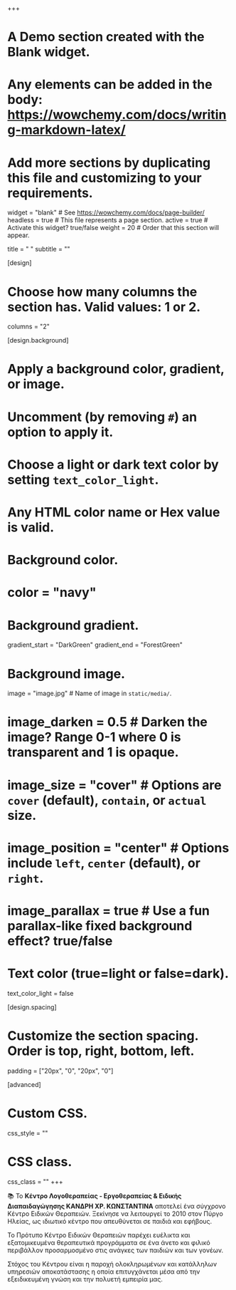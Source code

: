 +++
# A Demo section created with the Blank widget.
# Any elements can be added in the body: https://wowchemy.com/docs/writing-markdown-latex/
# Add more sections by duplicating this file and customizing to your requirements.

widget = "blank"  # See https://wowchemy.com/docs/page-builder/
headless = true  # This file represents a page section.
active = true  # Activate this widget? true/false
weight = 20  # Order that this section will appear.

title = "   "
subtitle = ""

[design]
  # Choose how many columns the section has. Valid values: 1 or 2.
  columns = "2"

[design.background]
  # Apply a background color, gradient, or image.
  #   Uncomment (by removing `#`) an option to apply it.
  #   Choose a light or dark text color by setting `text_color_light`.
  #   Any HTML color name or Hex value is valid.

  # Background color.
  # color = "navy"
  
  # Background gradient.
  gradient_start = "DarkGreen"
  gradient_end = "ForestGreen"
  
  # Background image.
   image = "image.jpg"  # Name of image in `static/media/`.
  # image_darken = 0.5  # Darken the image? Range 0-1 where 0 is transparent and 1 is opaque.
  # image_size = "cover"  #  Options are `cover` (default), `contain`, or `actual` size.
  # image_position = "center"  # Options include `left`, `center` (default), or `right`.
  # image_parallax = true  # Use a fun parallax-like fixed background effect? true/false
  
  # Text color (true=light or false=dark).
  text_color_light = false

[design.spacing]
  # Customize the section spacing. Order is top, right, bottom, left.
  padding = ["20px", "0", "20px", "0"]

[advanced]
 # Custom CSS. 
 css_style = ""
 
 # CSS class.
 css_class = ""
+++


📚 Το **Κέντρο Λογοθεραπείας - Εργοθεραπείας & Ειδικής Διαπαιδαγώγησης ΚΑΝΔΡΗ ΧΡ. ΚΩΝΣΤΑΝΤΙΝΑ** αποτελεί ένα σύγχρονο Κέντρο Ειδικών Θεραπειών. Ξεκίνησε να λειτουργεί το 2010 στον Πύργο Ηλείας, ως ιδιωτικό κέντρο που απευθύνεται σε παιδιά και εφήβους. 

Το Πρότυπο Κέντρο Ειδικών Θεραπειών παρέχει ευέλικτα και εξατομικευμένα  θεραπευτικά προγράμματα σε ένα άνετο και φιλικό περιβάλλον προσαρμοσμένο στις ανάγκες των παιδιών και των γονέων.    

Στόχος του Κέντρου είναι η παροχή ολοκληρωμένων και κατάλληλων υπηρεσιών αποκατάστασης η οποία επιτυγχάνεται μέσα από την εξειδικευμένη γνώση και την πολυετή εμπειρία μας.